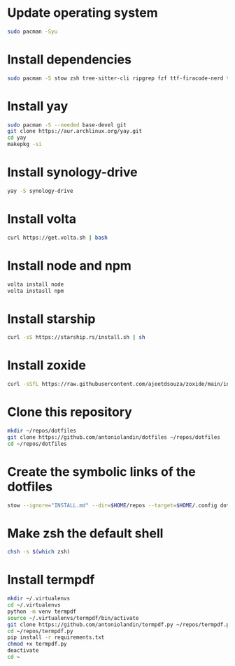 # Update operating system 
```bash
sudo pacman -Syu
```

# Install dependencies
```bash
sudo pacman -S stow zsh tree-sitter-cli ripgrep fzf ttf-firacode-nerd tldr p7zip unzip go neovim python-neovim zathura-pdf-mupdf git eza less python-pipx lazygit maim jq imagemagick brightnessctl
```

# Install yay
```bash
sudo pacman -S --needed base-devel git
git clone https://aur.archlinux.org/yay.git
cd yay
makepkg -si
```

# Install synology-drive
```bash
yay -S synology-drive 
```

# Install volta
```bash
curl https://get.volta.sh | bash
```

# Install node and npm
```bash
volta install node
volta instasll npm
```

# Install starship
```bash
curl -sS https://starship.rs/install.sh | sh
```

# Install zoxide
```bash
curl -sSfL https://raw.githubusercontent.com/ajeetdsouza/zoxide/main/install.sh | sh
```

# Clone this repository
```bash
mkdir ~/repos/dotfiles
git clone https://github.com/antoniolandin/dotfiles ~/repos/dotfiles
cd ~/repos/dotfiles
```

# Create the symbolic links of the dotfiles
```bash
stow --ignore="INSTALL.md" --dir=$HOME/repos --target=$HOME/.config dotfiles
```

# Make zsh the default shell
```bash
chsh -s $(which zsh)
```

# Install termpdf
```bash
mkdir ~/.virtualenvs
cd ~/.virtualenvs
python -m venv termpdf
source ~/.virtualenvs/termpdf/bin/activate
git clone https://github.com/antoniolandin/termpdf.py ~/repos/termpdf.py
cd ~/repos/termpdf.py
pip install -r requirements.txt
chmod +x termpdf.py
deactivate
cd ~
```
